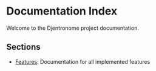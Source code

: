 # Documentation Index

Welcome to the Djentronome project documentation.

## Sections

* [Features](./features/features.index.md): Documentation for all implemented features 